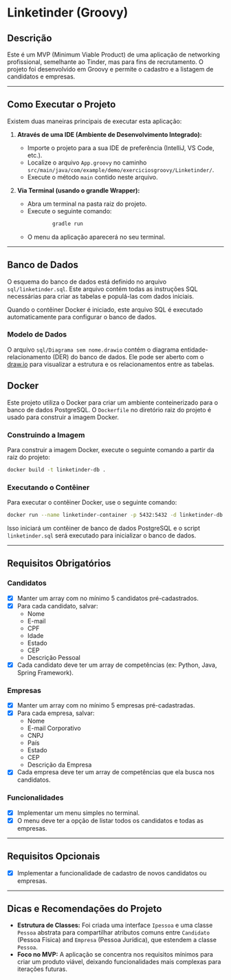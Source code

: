 # Linketinder (Groovy)

## Descrição

Este é um MVP (Minimum Viable Product) de uma aplicação de networking profissional, semelhante ao Tinder, mas para fins de recrutamento. O projeto foi desenvolvido em Groovy e permite o cadastro e a listagem de candidatos e empresas.

---

## Como Executar o Projeto

Existem duas maneiras principais de executar esta aplicação:

1.  **Através de uma IDE (Ambiente de Desenvolvimento Integrado):**
    *   Importe o projeto para a sua IDE de preferência (IntelliJ, VS Code, etc.).
    *   Localize o arquivo `App.groovy` no caminho `src/main/java/com/example/demo/exerciciosgroovy/Linketinder/`.
    *   Execute o método `main` contido neste arquivo.

2.  **Via Terminal (usando o grandle Wrapper):**
    *   Abra um terminal na pasta raiz do projeto.
    *   Execute o seguinte comando:
        ```bash
                gradle run
        ```
    *   O menu da aplicação aparecerá no seu terminal.

---

## Banco de Dados

O esquema do banco de dados está definido no arquivo `sql/linketinder.sql`. Este arquivo contém todas as instruções SQL necessárias para criar as tabelas e populá-las com dados iniciais.

Quando o contêiner Docker é iniciado, este arquivo SQL é executado automaticamente para configurar o banco de dados.

### Modelo de Dados

O arquivo `sql/Diagrama sem nome.drawio` contém o diagrama entidade-relacionamento (DER) do banco de dados. Ele pode ser aberto com o [draw.io](https://app.diagrams.net/) para visualizar a estrutura e os relacionamentos entre as tabelas.

## Docker

Este projeto utiliza o Docker para criar um ambiente conteinerizado para o banco de dados PostgreSQL. O `Dockerfile` no diretório raiz do projeto é usado para construir a imagem Docker.

### Construindo a Imagem

Para construir a imagem Docker, execute o seguinte comando a partir da raiz do projeto:

```sh
docker build -t linketinder-db .
```

### Executando o Contêiner

Para executar o contêiner Docker, use o seguinte comando:

```sh
docker run --name linketinder-container -p 5432:5432 -d linketinder-db
```

Isso iniciará um contêiner de banco de dados PostgreSQL e o script `linketinder.sql` será executado para inicializar o banco de dados.

---

## Requisitos Obrigatórios

### Candidatos
- [X] Manter um array com no mínimo 5 candidatos pré-cadastrados.
- [X] Para cada candidato, salvar:
  - Nome
  - E-mail
  - CPF
  - Idade
  - Estado
  - CEP
  - Descrição Pessoal
- [X] Cada candidato deve ter um array de competências (ex: Python, Java, Spring Framework).

### Empresas
- [X] Manter um array com no mínimo 5 empresas pré-cadastradas.
- [X] Para cada empresa, salvar:
  - Nome
  - E-mail Corporativo
  - CNPJ
  - País
  - Estado
  - CEP
  - Descrição da Empresa
- [X] Cada empresa deve ter um array de competências que ela busca nos candidatos.

### Funcionalidades
- [X] Implementar um menu simples no terminal.
- [X] O menu deve ter a opção de listar todos os candidatos e todas as empresas.

---

## Requisitos Opcionais
- [X] Implementar a funcionalidade de cadastro de novos candidatos ou empresas.

---

## Dicas e Recomendações do Projeto

*   **Estrutura de Classes:** Foi criada uma interface `Ipessoa` e uma classe `Pessoa` abstrata para compartilhar atributos comuns entre `Candidato` (Pessoa Física) and `Empresa` (Pessoa Jurídica), que estendem a classe `Pessoa`.
*   **Foco no MVP:** A aplicação se concentra nos requisitos mínimos para criar um produto viável, deixando funcionalidades mais complexas para iterações futuras.
